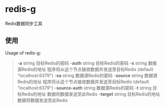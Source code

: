 # redis-g

Redis数据同步工具

## 使用

 Usage of redis-g:
>  -**a** string
>    	目标Redis的密码
>  -**auth** string
>    	目标Redis的密码
>  -**s** string
>    	数据源Redis的地址
>    	程序将从这个节点接收数据并发送至目标Redis (default "localhost:6379")
>  -**sa** string
>    	数据源Redis的密码
>  -**source** string
>    	数据源Redis的地址
>    	程序将从这个节点接收数据并发送至目标Redis (default "localhost:6379")
>  -**source-auth** string
>    	数据源Redis的密码
>  -**t** string
>    	目标Redis的地址
>    	数据将数据发送至此Redis
>  -**target** string
>    	目标Redis的地址
>    	数据将数据发送至此Redis


